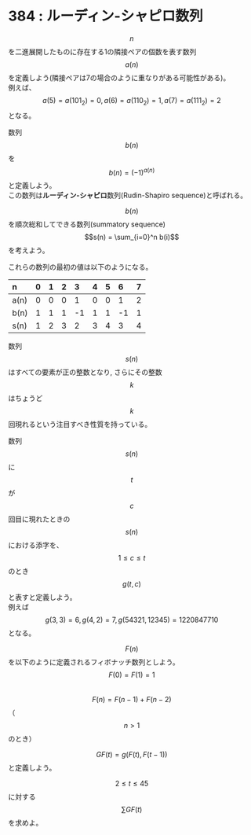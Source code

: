 # 384 : ルーディン-シャピロ数列

$$n$$を二進展開したものに存在する1の隣接ペアの個数を表す数列$$a(n)$$を定義しよう\(隣接ペアは7の場合のように重なりがある可能性がある\)。  
 例えば、$$a(5) = a(101_2) = 0, a(6) = a(110_2) = 1, a(7) = a(111_2) = 2$$となる。

数列$$b(n)$$を$$b(n) = (-1)^{a(n)}$$と定義しよう。  
 この数列は**ルーディン-シャピロ**数列\(Rudin-Shapiro sequence\)と呼ばれる。

$$b(n)$$を順次総和してできる数列\(summatory sequence\)$$s(n) = \sum_{i=0}^n b(i)$$を考えよう。

これらの数列の最初の値は以下のようになる。

| n | 0 | 1 | 2 | 3 | 4 | 5 | 6 | 7 |
| :--- | :--- | :--- | :--- | :--- | :--- | :--- | :--- | :--- |
| a\(n\) | 0 | 0 | 0 | 1 | 0 | 0 | 1 | 2 |
| b\(n\) | 1 | 1 | 1 | -1 | 1 | 1 | -1 | 1 |
| s\(n\) | 1 | 2 | 3 | 2 | 3 | 4 | 3 | 4 |

数列$$s(n)$$はすべての要素が正の整数となり, さらにその整数$$k$$はちょうど$$k$$回現れるという注目すべき性質を持っている。

数列$$s(n)$$に$$t$$が$$c$$回目に現れたときの$$s(n)$$における添字を、$$1 \leq c \leq t$$のとき$$g(t,c)$$と表すと定義しよう。  
 例えば$$g(3,3) = 6, g(4,2) = 7, g(54321,12345) = 1220847710$$となる。

$$F(n)$$を以下のように定義されるフィボナッチ数列としよう。  
$$F(0)=F(1)=1$$  
$$F(n)=F(n-1)+F(n-2)$$（$$n>1$$のとき）

$$GF(t)=g(F(t),F(t-1))$$と定義しよう。

$$2 ≤ t ≤ 45$$に対する$$\sum GF(t)$$を求めよ。


